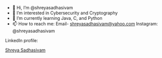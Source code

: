 - 👋 Hi, I’m @shreyasadhasivam
- 👀 I’m interested in Cybersecurity and Cryptography
- 🌱 I’m currently learning Java, C, and Python
- 📫 How to reach me: Email- shreyasadhasivam@yahoo.com Instagram: @shreyasadhasivam
<!---
shreyasadhasivam/shreyasadhasivam is a ✨ special ✨ repository because its `README.md` (this file) appears on your GitHub profile.
You can click the Preview link to take a look at your changes.
--->
LinkedIn profile:
<div class="badge-base LI-profile-badge" data-locale="en_US" data-size="medium" data-theme="dark" data-type="VERTICAL" data-vanity="shreya-sadhasivam-832a97234" data-version="v1"><a class="badge-base__link LI-simple-link" href="https://in.linkedin.com/in/shreya-sadhasivam-832a97234?trk=profile-badge">Shreya Sadhasivam</a></div>
              
